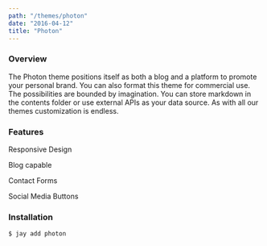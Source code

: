 ```yaml
---
path: "/themes/photon"
date: "2016-04-12"
title: "Photon"
---
```


### Overview
The Photon theme positions itself as both a blog and a platform to promote your personal brand. You can also format this theme for commercial use. The possibilities are bounded by imagination. You can store markdown in the contents folder or use external APIs as your data source. As with all our themes customization is endless.

### Features
Responsive Design

Blog capable

Contact Forms

Social Media Buttons

### Installation
`$ jay add photon`
